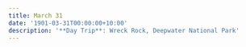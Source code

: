 ```yaml
---
title: March 31
date: '1901-03-31T00:00:00+10:00'
description: '**Day Trip**: Wreck Rock, Deepwater National Park'
---
```


